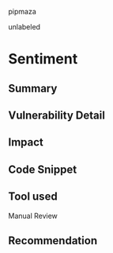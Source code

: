 pipmaza

unlabeled

# Sentiment

## Summary

## Vulnerability Detail

## Impact

## Code Snippet

## Tool used

Manual Review

## Recommendation
